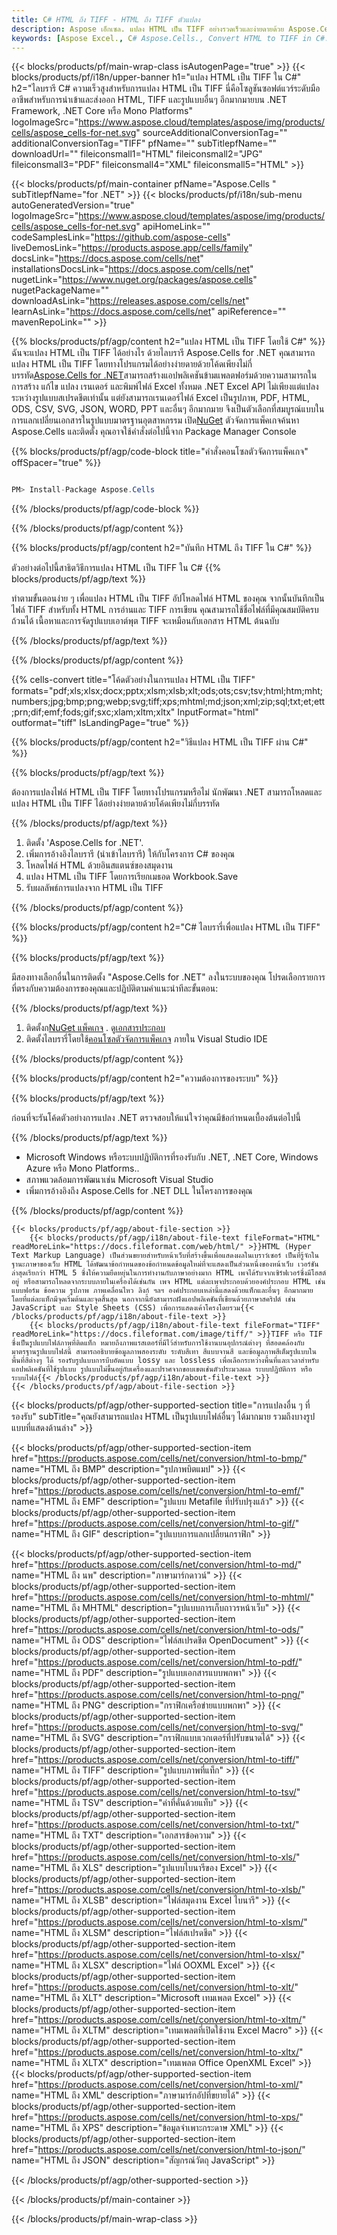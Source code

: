 ```yaml
---
title: C# HTML ถึง TIFF - HTML ถึง TIFF ตัวแปลง
description: Aspose เอ็กเซล. แปลง HTML เป็น TIFF อย่างรวดเร็วและง่ายดายด้วย Aspose.Cells C# HTML ถึง TIFF C# บันทึก HTML ถึง TIFF บันทึก HTML เป็น 07611134 81 ใช้ C#.
keywords: [Aspose Excel., C# Aspose.Cells., Convert HTML to TIFF in C#., Save HTML to TIFF using C#., C# HTML to TIFF saveformat., HTML to TIFF Converter., C# Save HTML as TIFF]
---
```

{{< blocks/products/pf/main-wrap-class isAutogenPage="true" >}}
{{< blocks/products/pf/i18n/upper-banner h1="แปลง HTML เป็น TIFF ใน C#" h2="ไลบรารี C# ความเร็วสูงสำหรับการแปลง HTML เป็น TIFF นี่คือโซลูชันซอฟต์แวร์ระดับมืออาชีพสำหรับการนำเข้าและส่งออก HTML, TIFF และรูปแบบอื่นๆ อีกมากมายบน .NET Framework, .NET Core หรือ Mono Platforms" logoImageSrc="https://www.aspose.cloud/templates/aspose/img/products/cells/aspose_cells-for-net.svg" sourceAdditionalConversionTag="" additionalConversionTag="TIFF" pfName="" subTitlepfName="" downloadUrl="" fileiconsmall1="HTML" fileiconsmall2="JPG" fileiconsmall3="PDF" fileiconsmall4="XML" fileiconsmall5="HTML" >}}

{{< blocks/products/pf/main-container pfName="Aspose.Cells " subTitlepfName="for .NET" >}}
{{< blocks/products/pf/i18n/sub-menu autoGeneratedVersion="true" logoImageSrc="https://www.aspose.cloud/templates/aspose/img/products/cells/aspose_cells-for-net.svg" apiHomeLink="" codeSamplesLink="https://github.com/aspose-cells" liveDemosLink="https://products.aspose.app/cells/family" docsLink="https://docs.aspose.com/cells/net" installationsDocsLink="https://docs.aspose.com/cells/net" nugetLink="https://www.nuget.org/packages/aspose.cells" nugetPackageName="" downloadAsLink="https://releases.aspose.com/cells/net" learnAsLink="https://docs.aspose.com/cells/net" apiReference="" mavenRepoLink="" >}}

{{% blocks/products/pf/agp/content h2="แปลง HTML เป็น TIFF โดยใช้ C#" %}}
ฉันจะแปลง HTML เป็น TIFF ได้อย่างไร ด้วยไลบรารี Aspose.Cells for .NET คุณสามารถแปลง HTML เป็น TIFF โดยทางโปรแกรมได้อย่างง่ายดายด้วยโค้ดเพียงไม่กี่บรรทัด[Aspose.Cells for .NET](https://products.aspose.com/cells/net)สามารถสร้างแอปพลิเคชันข้ามแพลตฟอร์มด้วยความสามารถในการสร้าง แก้ไข แปลง เรนเดอร์ และพิมพ์ไฟล์ Excel ทั้งหมด .NET Excel API ไม่เพียงแต่แปลงระหว่างรูปแบบสเปรดชีตเท่านั้น แต่ยังสามารถเรนเดอร์ไฟล์ Excel เป็นรูปภาพ, PDF, HTML, ODS, CSV, SVG, JSON, WORD, PPT และอื่นๆ อีกมากมาย จึงเป็นตัวเลือกที่สมบูรณ์แบบในการแลกเปลี่ยนเอกสารในรูปแบบมาตรฐานอุตสาหกรรม เปิด[NuGet](https://www.nuget.org/packages/aspose.cells) ตัวจัดการแพ็คเกจค้นหา Aspose.Cells และติดตั้ง คุณอาจใช้คำสั่งต่อไปนี้จาก Package Manager Console

{{% blocks/products/pf/agp/code-block title="คำสั่งคอนโซลตัวจัดการแพ็คเกจ" offSpacer="true" %}}

```cs

PM> Install-Package Aspose.Cells

```

{{% /blocks/products/pf/agp/code-block %}}

{{% /blocks/products/pf/agp/content %}}

{{% blocks/products/pf/agp/content h2="บันทึก HTML ถึง TIFF ใน C#" %}}

ตัวอย่างต่อไปนี้สาธิตวิธีการแปลง HTML เป็น TIFF ใน C#
{{% blocks/products/pf/agp/text %}}

ทำตามขั้นตอนง่าย ๆ เพื่อแปลง HTML เป็น TIFF อัปโหลดไฟล์ HTML ของคุณ จากนั้นบันทึกเป็นไฟล์ TIFF สำหรับทั้ง HTML การอ่านและ TIFF การเขียน คุณสามารถใช้ชื่อไฟล์ที่มีคุณสมบัติครบถ้วนได้ เนื้อหาและการจัดรูปแบบเอาต์พุต TIFF จะเหมือนกับเอกสาร HTML ต้นฉบับ

{{% /blocks/products/pf/agp/text %}}

{{% /blocks/products/pf/agp/content %}}

{{% cells-convert title="โค้ดตัวอย่างในการแปลง HTML เป็น TIFF" formats="pdf;xls;xlsx;docx;pptx;xlsm;xlsb;xlt;ods;ots;csv;tsv;html;htm;mht;numbers;jpg;bmp;png;webp;svg;tiff;xps;mhtml;md;json;xml;zip;sql;txt;et;ett;prn;dif;emf;fods;gif;sxc;xlam;xltm;xltx" InputFormat="html" outformat="tiff" IsLandingPage="true" %}}

{{% blocks/products/pf/agp/content h2="วิธีแปลง HTML เป็น TIFF ผ่าน C#" %}}

{{% blocks/products/pf/agp/text %}}

ต้องการแปลงไฟล์ HTML เป็น TIFF โดยทางโปรแกรมหรือไม่ นักพัฒนา .NET สามารถโหลดและแปลง HTML เป็น TIFF ได้อย่างง่ายดายด้วยโค้ดเพียงไม่กี่บรรทัด

{{% /blocks/products/pf/agp/text %}}

1.  ติดตั้ง 'Aspose.Cells for .NET'.
1.  เพิ่มการอ้างอิงไลบรารี (นำเข้าไลบรารี) ให้กับโครงการ C# ของคุณ
1.  โหลดไฟล์ HTML ด้วยอินสแตนซ์ของสมุดงาน
1.  แปลง HTML เป็น TIFF โดยการเรียกเมธอด Workbook.Save
1.  รับผลลัพธ์การแปลงจาก HTML เป็น TIFF

{{% /blocks/products/pf/agp/content %}}

{{% blocks/products/pf/agp/content h2="C# ไลบรารี่เพื่อแปลง HTML เป็น TIFF" %}}

{{% blocks/products/pf/agp/text %}}

มีสองทางเลือกอื่นในการติดตั้ง "Aspose.Cells for .NET" ลงในระบบของคุณ โปรดเลือกรายการที่ตรงกับความต้องการของคุณและปฏิบัติตามคำแนะนำทีละขั้นตอน:

{{% /blocks/products/pf/agp/text %}}

1.  ติดตั้งก[NuGet แพ็คเกจ](https://www.nuget.org/packages/Aspose.Cells/) . ดู[เอกสารประกอบ](https://docs.aspose.com/cells/net/installation/#install-asposecells-for-net-through-nuget)
1.  ติดตั้งไลบรารี่โดยใช้[คอนโซลตัวจัดการแพ็คเกจ](https://docs.aspose.com/cells/net/installation/#install-asposecells-using-the-package-manager-console) ภายใน Visual Studio IDE

{{% /blocks/products/pf/agp/content %}}

{{% blocks/products/pf/agp/content h2="ความต้องการของระบบ" %}}

{{% blocks/products/pf/agp/text %}}

 ก่อนที่จะรันโค้ดตัวอย่างการแปลง .NET ตรวจสอบให้แน่ใจว่าคุณมีข้อกำหนดเบื้องต้นต่อไปนี้

{{% /blocks/products/pf/agp/text %}}

-  Microsoft Windows หรือระบบปฏิบัติการที่รองรับกับ .NET, .NET Core, Windows Azure หรือ Mono Platforms..
-  สภาพแวดล้อมการพัฒนาเช่น Microsoft Visual Studio
-  เพิ่มการอ้างอิงถึง Aspose.Cells for .NET DLL ในโครงการของคุณ

{{% /blocks/products/pf/agp/content %}}

<!-- aboutfile Starts -->
    {{< blocks/products/pf/agp/about-file-section >}}
        {{< blocks/products/pf/agp/i18n/about-file-text fileFormat="HTML" readMoreLink="https://docs.fileformat.com/web/html/" >}}HTML (Hyper Text Markup Language) เป็นส่วนขยายสำหรับหน้าเว็บที่สร้างขึ้นเพื่อแสดงผลในเบราว์เซอร์ เป็นที่รู้จักในฐานะภาษาของเว็บ HTML ได้พัฒนาข้อกำหนดของข้อกำหนดข้อมูลใหม่ที่จะแสดงเป็นส่วนหนึ่งของหน้าเว็บ เวอร์ชันล่าสุดเรียกว่า HTML 5 ซึ่งให้ความยืดหยุ่นในการทำงานกับภาษาอย่างมาก HTML เพจได้รับจากเซิร์ฟเวอร์ซึ่งมีโฮสต์อยู่ หรือสามารถโหลดจากระบบภายในเครื่องได้เช่นกัน เพจ HTML แต่ละเพจประกอบด้วยองค์ประกอบ HTML เช่น แบบฟอร์ม ข้อความ รูปภาพ ภาพเคลื่อนไหว ลิงก์ ฯลฯ องค์ประกอบเหล่านี้แสดงด้วยแท็กและอื่นๆ อีกมากมายโดยที่แต่ละแท็กมีจุดเริ่มต้นและจุดสิ้นสุด นอกจากนี้ยังสามารถฝังแอปพลิเคชันที่เขียนด้วยภาษาสคริปต์ เช่น JavaScript และ Style Sheets (CSS) เพื่อการแสดงเค้าโครงโดยรวม{{< /blocks/products/pf/agp/i18n/about-file-text >}}
        {{< blocks/products/pf/agp/i18n/about-file-text fileFormat="TIFF" readMoreLink="https://docs.fileformat.com/image/tiff/" >}}TIFF หรือ TIF ซึ่งเป็นรูปแบบไฟล์ภาพที่ติดแท็ก หมายถึงภาพแรสเตอร์ที่มีไว้สำหรับการใช้งานบนอุปกรณ์ต่างๆ ที่สอดคล้องกับมาตรฐานรูปแบบไฟล์นี้ สามารถอธิบายข้อมูลภาพสองระดับ ระดับสีเทา สีแบบจานสี และข้อมูลภาพสีเต็มรูปแบบในพื้นที่สีต่างๆ ได้ รองรับรูปแบบการบีบอัดแบบ lossy และ lossless เพื่อเลือกระหว่างพื้นที่และเวลาสำหรับแอปพลิเคชันที่ใช้รูปแบบ รูปแบบไม่ขึ้นอยู่กับเครื่องและปราศจากขอบเขตเช่นตัวประมวลผล ระบบปฏิบัติการ หรือระบบไฟล์{{< /blocks/products/pf/agp/i18n/about-file-text >}}
    {{< /blocks/products/pf/agp/about-file-section >}}
<!-- aboutfile Ends -->

{{< blocks/products/pf/agp/other-supported-section title="การแปลงอื่น ๆ ที่รองรับ" subTitle="คุณยังสามารถแปลง HTML เป็นรูปแบบไฟล์อื่นๆ ได้มากมาย รวมถึงบางรูปแบบที่แสดงด้านล่าง" >}}

{{< blocks/products/pf/agp/other-supported-section-item href="https://products.aspose.com/cells/net/conversion/html-to-bmp/" name="HTML ถึง BMP" description="รูปภาพบิตแมป" >}}
{{< blocks/products/pf/agp/other-supported-section-item href="https://products.aspose.com/cells/net/conversion/html-to-emf/" name="HTML ถึง EMF" description="รูปแบบ Metafile ที่ปรับปรุงแล้ว" >}}
{{< blocks/products/pf/agp/other-supported-section-item href="https://products.aspose.com/cells/net/conversion/html-to-gif/" name="HTML ถึง GIF" description="รูปแบบการแลกเปลี่ยนกราฟิก" >}}

{{< blocks/products/pf/agp/other-supported-section-item href="https://products.aspose.com/cells/net/conversion/html-to-md/" name="HTML ถึง นพ" description="ภาษามาร์กดาวน์" >}}
{{< blocks/products/pf/agp/other-supported-section-item href="https://products.aspose.com/cells/net/conversion/html-to-mhtml/" name="HTML ถึง MHTML" description="รูปแบบการเก็บถาวรหน้าเว็บ" >}}
{{< blocks/products/pf/agp/other-supported-section-item href="https://products.aspose.com/cells/net/conversion/html-to-ods/" name="HTML ถึง ODS" description="ไฟล์สเปรดชีต OpenDocument" >}}
{{< blocks/products/pf/agp/other-supported-section-item href="https://products.aspose.com/cells/net/conversion/html-to-pdf/" name="HTML ถึง PDF" description="รูปแบบเอกสารแบบพกพา" >}}
{{< blocks/products/pf/agp/other-supported-section-item href="https://products.aspose.com/cells/net/conversion/html-to-png/" name="HTML ถึง PNG" description="กราฟิกเครือข่ายแบบพกพา" >}}
{{< blocks/products/pf/agp/other-supported-section-item href="https://products.aspose.com/cells/net/conversion/html-to-svg/" name="HTML ถึง SVG" description="กราฟิกแบบเวกเตอร์ที่ปรับขนาดได้" >}}
{{< blocks/products/pf/agp/other-supported-section-item href="https://products.aspose.com/cells/net/conversion/html-to-tiff/" name="HTML ถึง TIFF" description="รูปแบบภาพที่แท็ก" >}}
{{< blocks/products/pf/agp/other-supported-section-item href="https://products.aspose.com/cells/net/conversion/html-to-tsv/" name="HTML ถึง TSV" description="ค่าที่คั่นด้วยแท็บ" >}}
{{< blocks/products/pf/agp/other-supported-section-item href="https://products.aspose.com/cells/net/conversion/html-to-txt/" name="HTML ถึง TXT" description="เอกสารข้อความ" >}}
{{< blocks/products/pf/agp/other-supported-section-item href="https://products.aspose.com/cells/net/conversion/html-to-xls/" name="HTML ถึง XLS" description="รูปแบบไบนารีของ Excel" >}}
{{< blocks/products/pf/agp/other-supported-section-item href="https://products.aspose.com/cells/net/conversion/html-to-xlsb/" name="HTML ถึง XLSB" description="ไฟล์สมุดงาน Excel ไบนารี" >}}
{{< blocks/products/pf/agp/other-supported-section-item href="https://products.aspose.com/cells/net/conversion/html-to-xlsm/" name="HTML ถึง XLSM" description="ไฟล์สเปรดชีต" >}}
{{< blocks/products/pf/agp/other-supported-section-item href="https://products.aspose.com/cells/net/conversion/html-to-xlsx/" name="HTML ถึง XLSX" description="ไฟล์ OOXML Excel" >}}
{{< blocks/products/pf/agp/other-supported-section-item href="https://products.aspose.com/cells/net/conversion/html-to-xlt/" name="HTML ถึง XLT" description="Microsoft เทมเพลต Excel" >}}
{{< blocks/products/pf/agp/other-supported-section-item href="https://products.aspose.com/cells/net/conversion/html-to-xltm/" name="HTML ถึง XLTM" description="เทมเพลตที่เปิดใช้งาน Excel Macro" >}}
{{< blocks/products/pf/agp/other-supported-section-item href="https://products.aspose.com/cells/net/conversion/html-to-xltx/" name="HTML ถึง XLTX" description="เทมเพลต Office OpenXML Excel" >}}
{{< blocks/products/pf/agp/other-supported-section-item href="https://products.aspose.com/cells/net/conversion/html-to-xml/" name="HTML ถึง XML" description="ภาษามาร์กอัปที่ขยายได้" >}}
{{< blocks/products/pf/agp/other-supported-section-item href="https://products.aspose.com/cells/net/conversion/html-to-xps/" name="HTML ถึง XPS" description="ข้อมูลจำเพาะกระดาษ XML" >}}
{{< blocks/products/pf/agp/other-supported-section-item href="https://products.aspose.com/cells/net/conversion/html-to-json/" name="HTML ถึง JSON" description="สัญกรณ์วัตถุ JavaScript" >}}

{{< /blocks/products/pf/agp/other-supported-section >}}

{{< /blocks/products/pf/main-container >}}
    
{{< /blocks/products/pf/main-wrap-class >}}
